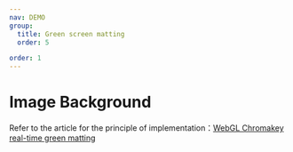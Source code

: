 ```yaml
---
nav: DEMO
group:
  title: Green screen matting
  order: 5

order: 1
---
```


# Image Background

<code src="./3_1_1-chromakey-image.tsx"></code>

Refer to the article for the principle of implementation：[WebGL Chromakey real-time green matting](https://hughfenghen.github.io/posts/2023/07/07/webgl-chromakey/)

